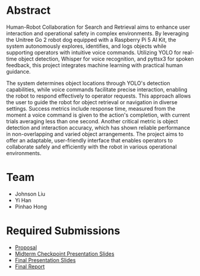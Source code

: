# Abstract

Human-Robot Collaboration for Search and Retrieval aims to enhance user interaction and operational safety in complex environments. By leveraging the Unitree Go 2 robot dog equipped with a Raspberry Pi 5 AI Kit, the system autonomously explores, identifies, and logs objects while supporting operators with intuitive voice commands. Utilizing YOLO for real-time object detection, Whisper for voice recognition, and pyttsx3 for spoken feedback, this project integrates machine learning with practical human guidance.

The system determines object locations through YOLO's detection capabilities, while voice commands facilitate precise interaction, enabling the robot to respond effectively to operator requests. This approach allows the user to guide the robot for object retrieval or navigation in diverse settings. Success metrics include response time, measured from the moment a voice command is given to the action's completion, with current trials averaging less than one second. Another critical metric is object detection and interaction accuracy, which has shown reliable performance in non-overlapping and varied object arrangements. The project aims to offer an adaptable, user-friendly interface that enables operators to collaborate safely and efficiently with the robot in various operational environments.
# Team

* Johnson Liu
* Yi Han
* Pinhao Hong

# Required Submissions

* [Proposal](proposal)
* [Midterm Checkpoint Presentation Slides](http://)
* [Final Presentation Slides](http://)
* [Final Report](report)
